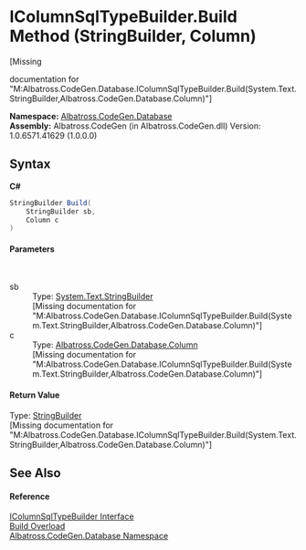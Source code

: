 # IColumnSqlTypeBuilder.Build Method (StringBuilder, Column)
 

\[Missing <summary> documentation for "M:Albatross.CodeGen.Database.IColumnSqlTypeBuilder.Build(System.Text.StringBuilder,Albatross.CodeGen.Database.Column)"\]

**Namespace:**&nbsp;<a href="E11F5D98">Albatross.CodeGen.Database</a><br />**Assembly:**&nbsp;Albatross.CodeGen (in Albatross.CodeGen.dll) Version: 1.0.6571.41629 (1.0.0.0)

## Syntax

**C#**<br />
``` C#
StringBuilder Build(
	StringBuilder sb,
	Column c
)
```


#### Parameters
&nbsp;<dl><dt>sb</dt><dd>Type: <a href="http://msdn2.microsoft.com/en-us/library/y9sxk6fy" target="_blank">System.Text.StringBuilder</a><br />\[Missing <param name="sb"/> documentation for "M:Albatross.CodeGen.Database.IColumnSqlTypeBuilder.Build(System.Text.StringBuilder,Albatross.CodeGen.Database.Column)"\]</dd><dt>c</dt><dd>Type: <a href="9459F463">Albatross.CodeGen.Database.Column</a><br />\[Missing <param name="c"/> documentation for "M:Albatross.CodeGen.Database.IColumnSqlTypeBuilder.Build(System.Text.StringBuilder,Albatross.CodeGen.Database.Column)"\]</dd></dl>

#### Return Value
Type: <a href="http://msdn2.microsoft.com/en-us/library/y9sxk6fy" target="_blank">StringBuilder</a><br />\[Missing <returns> documentation for "M:Albatross.CodeGen.Database.IColumnSqlTypeBuilder.Build(System.Text.StringBuilder,Albatross.CodeGen.Database.Column)"\]

## See Also


#### Reference
<a href="1B38202">IColumnSqlTypeBuilder Interface</a><br /><a href="B8570795">Build Overload</a><br /><a href="E11F5D98">Albatross.CodeGen.Database Namespace</a><br />